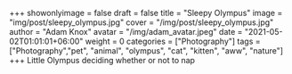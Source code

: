 +++
showonlyimage = false
draft = false
title = "Sleepy Olympus"
image = "img/post/sleepy_olympus.jpg"
cover = "/img/post/sleepy_olympus.jpg"
author = "Adam Knox"
avatar = "/img/adam_avatar.jpeg"
date = "2021-05-02T01:01:01+06:00"
weight = 0
categories = ["Photography"]
tags = ["Photography","pet", "animal", "olympus", "cat", "kitten", "aww", "nature"]
+++
Little Olympus deciding whether or not to nap
<!--more-->